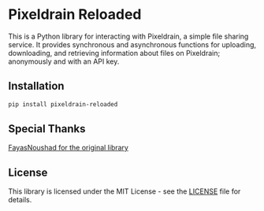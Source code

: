 # Pixeldrain Reloaded

This is a Python library for interacting with Pixeldrain, a simple file sharing service. It provides synchronous and asynchronous functions for uploading, downloading, and retrieving information about files on Pixeldrain; anonymously and with an API key.

## Installation

```bash
pip install pixeldrain-reloaded
```


## Special Thanks

[FayasNoushad for the original library](https://github.com/FayasNoushad/Pixeldrain)

## License

This library is licensed under the MIT License - see the [LICENSE](LICENSE) file for details.

